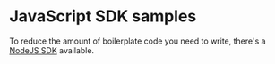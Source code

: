 # JavaScript SDK samples

To reduce the amount of boilerplate code you need to write, there's a [NodeJS SDK](https://www.npmjs.com/package/@hcl-software/domino-rest) available.
